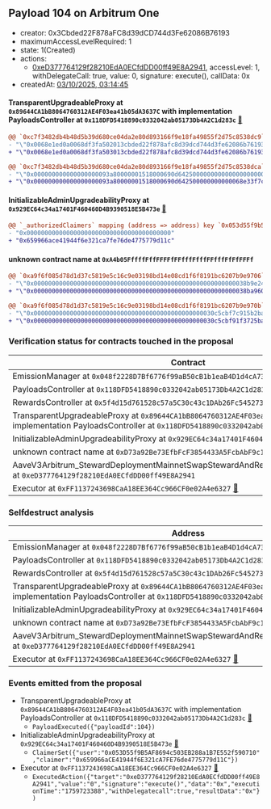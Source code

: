 ## Payload 104 on Arbitrum One

- creator: 0x3Cbded22F878aFC8d39dCD744d3Fe62086B76193
- maximumAccessLevelRequired: 1
- state: 1(Created)
- actions:
  - [0xeD377764129f28210EdA0ECfdDD00ff49E8A2941](https://arbiscan.io/address/0xeD377764129f28210EdA0ECfdDD00ff49E8A2941), accessLevel: 1, withDelegateCall: true, value: 0, signature: execute(), callData: 0x
- createdAt: [03/10/2025, 03:14:45](https://arbiscan.io/tx/0xf20a33d2aa43134f2e6b622f06bc1bd0269da2db2b1a19e357394c9280e9ac48)

#### TransparentUpgradeableProxy at `0x89644CA1bB8064760312AE4F03ea41b05dA3637C` with implementation PayloadsController at `0x118DFD5418890c0332042ab05173Db4A2C1d283c` [:ghost:](https://github.com/bgd-labs/aave-address-book  "GovernanceV3Arbitrum.PAYLOADS_CONTROLLER")

```diff
@@ `0xc7f3482db4b48d5b39d680ce04da2e80d893166f9e18fa49855f2d75c8538dc9` raw  @@
- "\"0x0068e1ed0a0068df3fa502013cbded22f878afc8d39dcd744d3fe62086b76193\""
+ "\"0x0068e1ed0a0068df3fa503013cbded22f878afc8d39dcd744d3fe62086b76193\""

@@ `0xc7f3482db4b48d5b39d680ce04da2e80d893166f9e18fa49855f2d75c8538dca` raw  @@
- "\"0x000000000000000000093a80000001518000690d642500000000000000000000\""
+ "\"0x000000000000000000093a80000001518000690d642500000000000068e33f7c\""

```
#### InitializableAdminUpgradeabilityProxy at `0x929EC64c34a17401F460460D4B9390518E5B473e` [:ghost:](https://github.com/bgd-labs/aave-address-book  "AaveV3Arbitrum.DEFAULT_INCENTIVES_CONTROLLER")

```diff
@@ `_authorizedClaimers` mapping (address => address) key `0x053d55f9b5af8694c503eb288a1b7e552f590710` @@
- "0x0000000000000000000000000000000000000000"
+ "0x659966ace41944f6e321ca7fe76de4775779d11c"

```
#### unknown contract name at `0xA4b05FffffFffFFFFfFFfffFfffFFfffFfFfFFFf`

```diff
@@ `0xa9f6f085d78d1d37c5819e5c16c9e03198bd14e08cd1f6f8191bc6207b9e9706` raw  @@
- "\"0x00000000000000000000000000000000000000000000000000000000038b9e24\""
+ "\"0x00000000000000000000000000000000000000000000000000000000038ba960\""

@@ `0xa9f6f085d78d1d37c5819e5c16c9e03198bd14e08cd1f6f8191bc6207b9e970b` raw  @@
- "\"0x00000000000000000000000000000000000000000000000030c5cbf7c915b2ba\""
+ "\"0x00000000000000000000000000000000000000000000000030c5cbf91f3725ba\""

```
### Verification status for contracts touched in the proposal

| Contract | Status |
|---------|------------|
| EmissionManager at `0x048f2228D7Bf6776f99aB50cB1b1eaB4D1d4cA73` [:ghost:](https://github.com/bgd-labs/aave-address-book  "AaveV3Arbitrum.EMISSION_MANAGER") | Contract |
| PayloadsController at `0x118DFD5418890c0332042ab05173Db4A2C1d283c` | Contract |
| RewardsController at `0x5f4d15d761528c57a5C30c43c1DAb26Fc5452731` | Contract |
| TransparentUpgradeableProxy at `0x89644CA1bB8064760312AE4F03ea41b05dA3637C` with implementation PayloadsController at `0x118DFD5418890c0332042ab05173Db4A2C1d283c` [:ghost:](https://github.com/bgd-labs/aave-address-book  "GovernanceV3Arbitrum.PAYLOADS_CONTROLLER") | Contract |
| InitializableAdminUpgradeabilityProxy at `0x929EC64c34a17401F460460D4B9390518E5B473e` [:ghost:](https://github.com/bgd-labs/aave-address-book  "AaveV3Arbitrum.DEFAULT_INCENTIVES_CONTROLLER") | Contract |
| unknown contract name at `0xD73a92Be73EfbFcF3854433A5FcbAbF9c1316073` | EOA |
| AaveV3Arbitrum_StewardDeploymentMainnetSwapStewardAndRewardsSteward_20250821 at `0xeD377764129f28210EdA0ECfdDD00ff49E8A2941` | Contract |
| Executor at `0xFF1137243698CaA18EE364Cc966CF0e02A4e6327` [:ghost:](https://github.com/bgd-labs/aave-address-book  "AaveV3Arbitrum.ACL_ADMIN") | Contract |

### Selfdestruct analysis

| Address | Result |
|---------|------------|
| EmissionManager at `0x048f2228D7Bf6776f99aB50cB1b1eaB4D1d4cA73` [:ghost:](https://github.com/bgd-labs/aave-address-book  "AaveV3Arbitrum.EMISSION_MANAGER") | Safe |
| PayloadsController at `0x118DFD5418890c0332042ab05173Db4A2C1d283c` | Safe |
| RewardsController at `0x5f4d15d761528c57a5C30c43c1DAb26Fc5452731` | Safe |
| TransparentUpgradeableProxy at `0x89644CA1bB8064760312AE4F03ea41b05dA3637C` with implementation PayloadsController at `0x118DFD5418890c0332042ab05173Db4A2C1d283c` [:ghost:](https://github.com/bgd-labs/aave-address-book  "GovernanceV3Arbitrum.PAYLOADS_CONTROLLER") | DelegateCall |
| InitializableAdminUpgradeabilityProxy at `0x929EC64c34a17401F460460D4B9390518E5B473e` [:ghost:](https://github.com/bgd-labs/aave-address-book  "AaveV3Arbitrum.DEFAULT_INCENTIVES_CONTROLLER") | DelegateCall |
| unknown contract name at `0xD73a92Be73EfbFcF3854433A5FcbAbF9c1316073` | EOA |
| AaveV3Arbitrum_StewardDeploymentMainnetSwapStewardAndRewardsSteward_20250821 at `0xeD377764129f28210EdA0ECfdDD00ff49E8A2941` | Safe |
| Executor at `0xFF1137243698CaA18EE364Cc966CF0e02A4e6327` [:ghost:](https://github.com/bgd-labs/aave-address-book  "AaveV3Arbitrum.ACL_ADMIN") | DelegateCall |

### Events emitted from the proposal

- TransparentUpgradeableProxy at `0x89644CA1bB8064760312AE4F03ea41b05dA3637C` with implementation PayloadsController at `0x118DFD5418890c0332042ab05173Db4A2C1d283c` [:ghost:](https://github.com/bgd-labs/aave-address-book  "GovernanceV3Arbitrum.PAYLOADS_CONTROLLER")
  - `PayloadExecuted({"payloadId":104})`
- InitializableAdminUpgradeabilityProxy at `0x929EC64c34a17401F460460D4B9390518E5B473e` [:ghost:](https://github.com/bgd-labs/aave-address-book  "AaveV3Arbitrum.DEFAULT_INCENTIVES_CONTROLLER")
  - `ClaimerSet({"user":"0x053D55f9B5AF8694c503EB288a1B7E552f590710","claimer":"0x659966aCE41944f6E321cA7FE76de4775779d11C"})`
- Executor at `0xFF1137243698CaA18EE364Cc966CF0e02A4e6327` [:ghost:](https://github.com/bgd-labs/aave-address-book  "AaveV3Arbitrum.ACL_ADMIN")
  - `ExecutedAction({"target":"0xeD377764129f28210EdA0ECfdDD00ff49E8A2941","value":"0","signature":"execute()","data":"0x","executionTime":"1759723388","withDelegatecall":true,"resultData":"0x"})`
